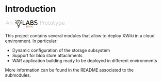 Introduction
============

[![XWiki labs logo](https://raw.githubusercontent.com/xwiki-labs/xwiki-labs-logo/master/projects/xwikilabs/xwikilabsprototype.png "XWiki labs")](https://labs.xwiki.com/xwiki/bin/view/Projects/XWikiLabsPrototype)

This project contains several modules that allow to deploy XWiki in a cloud environment. In particular:

* Dynamic configuration of the storage subsystem
* Support for blob store attachments
* WAR application building ready to be deployed in different environments

More information can be found in the README associated to the submodules.


